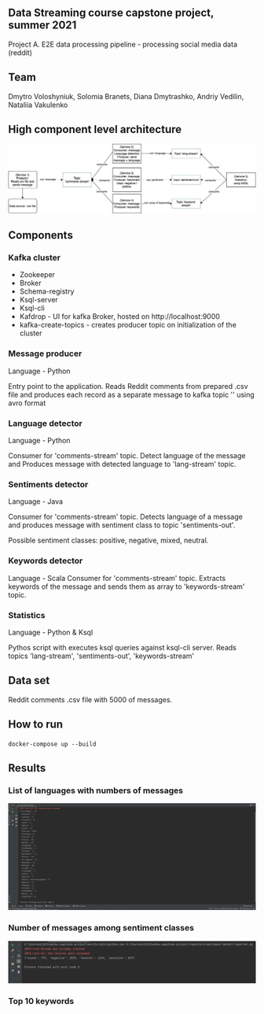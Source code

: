 ## Data Streaming course capstone project, summer 2021
Project A. E2E data processing pipeline - processing social media data (reddit)

## Team
Dmytro Voloshyniuk, Solomia Branets, Diana Dmytrashko, Andriy Vedilin, Nataliia Vakulenko

## High component level architecture
![Diagram](https://raw.githubusercontent.com/nvakulenko/kafka-capstone-project/main/doc/kafka-reddit.jpg)

## Components

### Kafka cluster
* Zookeeper
* Broker
* Schema-registry
* Ksql-server
* Ksql-cli
* Kafdrop - UI for kafka Broker, hosted on http://localhost:9000
* kafka-create-topics - creates producer topic on initialization of the cluster

### Message producer
Language - Python

Entry point to the application. Reads Reddit comments from prepared .csv file and produces each record as a separate message to kafka topic '' using avro format

### Language detector
Language - Python

Consumer for 'comments-stream' topic. Detect language of the message and Produces message with detected language to 'lang-stream' topic.


### Sentiments detector
Language - Java

Consumer for 'comments-stream' topic. Detects language of a message and produces message with sentiment class to topic 'sentiments-out'. 

Possible sentiment classes: positive, negative, mixed, neutral.

### Keywords detector
Language - Scala
Consumer for 'comments-stream' topic. Extracts keywords of the message and sends them as array to 'keywords-stream' topic.


### Statistics
Language - Python & Ksql

Pythos script with executes ksql queries against ksql-cli server. Reads topics 'lang-stream', 'sentiments-out', 'keywords-stream' 

## Data set
Reddit comments .csv file with 5000 of messages.

## How to run
`docker-compose up --build`

## Results
### List of languages with numbers of messages 
![Screenshot](https://raw.githubusercontent.com/nvakulenko/kafka-capstone-project/main/doc/langStream.png)
### Number of messages among sentiment classes
![Screenshot](https://raw.githubusercontent.com/nvakulenko/kafka-capstone-project/main/doc/sentimentStream.png)
### Top 10 keywords
